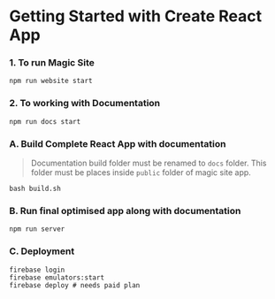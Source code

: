 # Getting Started with Create React App

### 1. To run Magic Site
```
npm run website start
```

### 2. To working with Documentation
```
npm run docs start
```

### A. Build Complete React App with documentation

> Documentation build folder must be renamed to `docs` folder. This folder must be places inside `public` folder of magic site app.

```
bash build.sh
```

### B. Run final optimised app along with documentation
```
npm run server
```

### C. Deployment

```
firebase login
firebase emulators:start
firebase deploy # needs paid plan
```



